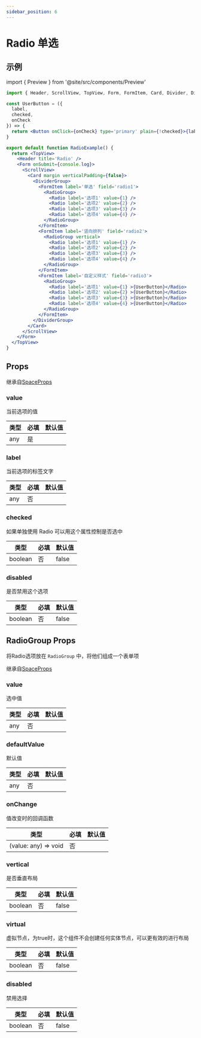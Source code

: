 ```yaml
---
sidebar_position: 6
---
```


# Radio 单选

## 示例

import { Preview } from '@site/src/components/Preview'

<Preview name='Radio' />

```jsx
import { Header, ScrollView, TopView, Form, FormItem, Card, Divider, DividerGroup, Radio, RadioGroup, Button } from '@/duxuiExample'

const UserButton = ({
  label,
  checked,
  onCheck
}) => {
  return <Button onClick={onCheck} type='primary' plain={!checked}>{label}</Button>
}

export default function RadioExample() {
  return <TopView>
    <Header title='Radio' />
    <Form onSubmit={console.log}>
      <ScrollView>
        <Card margin verticalPadding={false}>
          <DividerGroup>
            <FormItem label='单选' field='radio1'>
              <RadioGroup>
                <Radio label='选项1' value={1} />
                <Radio label='选项2' value={2} />
                <Radio label='选项3' value={3} />
                <Radio label='选项4' value={4} />
              </RadioGroup>
            </FormItem>
            <FormItem label='竖向排列' field='radio2'>
              <RadioGroup vertical>
                <Radio label='选项1' value={1} />
                <Radio label='选项2' value={2} />
                <Radio label='选项3' value={3} />
                <Radio label='选项4' value={4} />
              </RadioGroup>
            </FormItem>
            <FormItem label='自定义样式' field='radio3'>
              <RadioGroup>
                <Radio label='选项1' value={1} >{UserButton}</Radio>
                <Radio label='选项2' value={2} >{UserButton}</Radio>
                <Radio label='选项3' value={3} >{UserButton}</Radio>
                <Radio label='选项4' value={4} >{UserButton}</Radio>
              </RadioGroup>
            </FormItem>
          </DividerGroup>
        </Card>
      </ScrollView>
    </Form>
  </TopView>
}
```

## Props

继承自[SpaceProps](../layout/Space#props)

### value

当前选项的值

| 类型 | 必填 | 默认值 |
| ---- | -------- | ------- |
| any | 是 |  |

### label

当前选项的标签文字

| 类型 | 必填 | 默认值 |
| ---- | -------- | ------- |
| any | 否 |  |

### checked

如果单独使用 Radio 可以用这个属性控制是否选中

| 类型 | 必填 | 默认值 |
| ---- | -------- | ------- |
| boolean | 否 | false |

### disabled

是否禁用这个选项

| 类型 | 必填 | 默认值 |
| ---- | -------- | ------- |
| boolean | 否 | false |

## RadioGroup Props

将Radio选项放在 `RadioGroup` 中，将他们组成一个表单项

继承自[SpaceProps](../layout/Space#props)

### value

选中值

| 类型 | 必填 | 默认值 |
| ---- | -------- | ------- |
| any | 否 |  |

### defaultValue

默认值

| 类型 | 必填 | 默认值 |
| ---- | -------- | ------- |
| any | 否 |  |

### onChange

值改变时的回调函数

| 类型 | 必填 | 默认值 |
| ---- | -------- | ------- |
| (value: any) => void | 否 |  |

### vertical

是否垂直布局

| 类型 | 必填 | 默认值 |
| ---- | -------- | ------- |
| boolean | 否 | false |

### virtual

虚拟节点，为true时，这个组件不会创建任何实体节点，可以更有效的进行布局

| 类型 | 必填 | 默认值 |
| ---- | -------- | ------- |
| boolean | 否 | false |

### disabled

禁用选择

| 类型 | 必填 | 默认值 |
| ---- | -------- | ------- |
| boolean | 否 | false |